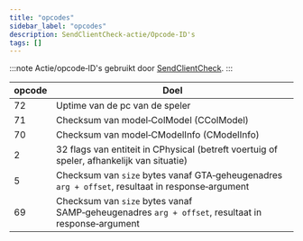 ```yaml
---
title: "opcodes"
sidebar_label: "opcodes"
description: SendClientCheck‑actie/Opcode‑ID's
tags: []
---
```


:::note
Actie/opcode‑ID's gebruikt door [SendClientCheck](../functions/SendClientCheck).
:::

| opcode | Doel                                                                                                       |
| ------ | ---------------------------------------------------------------------------------------------------------- |
| 72     | Uptime van de pc van de speler                                                                             |
| 71     | Checksum van model‑ColModel (CColModel)                                                                     |
| 70     | Checksum van model‑CModelInfo (CModelInfo)                                                                  |
| 2      | 32 flags van entiteit in CPhysical (betreft voertuig of speler, afhankelijk van situatie)                  |
| 5      | Checksum van `size` bytes vanaf GTA‑geheugenadres `arg + offset`, resultaat in response‑argument            |
| 69     | Checksum van `size` bytes vanaf SAMP‑geheugenadres `arg + offset`, resultaat in response‑argument          |


